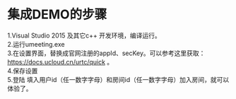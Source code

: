 # 集成DEMO的步骤

1.Visual Studio 2015 及其它c++ 开发环境，编译运行。     
2.运行umeeting.exe     
3.在设置界面，替换成官网注册的appId、secKey。可以参考这里获取：https://docs.ucloud.cn/urtc/quick 。     
4.保存设置     
5.登陆 填入用户id（任一数字字母）和房间id（任一数字字母）加入房间，就可以体验了。
